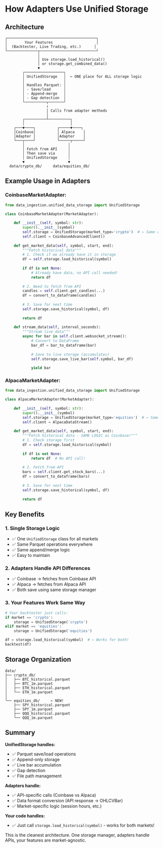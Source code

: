 # How Adapters Use Unified Storage

## Architecture

```
┌─────────────────────────────────────────┐
│        Your Features                    │
│  (Backtester, Live Trading, etc.)      │
└──────────────┬──────────────────────────┘
               │
               │ Use storage.load_historical()
               │ or storage.get_combined_data()
               ▼
        ┌──────────────────┐
        │ UnifiedStorage   │  ← ONE place for ALL storage logic
        │                  │
        │ Handles Parquet: │
        │ - Save/load      │
        │ - Append-merge   │
        │ - Gap detection  │
        └──────────┬───────┘
                   ↑
                   │ Calls from adapter methods
                   │
        ┌──────────┴──────────┐
        │                     │
    ┌───▼────┐          ┌─────▼────┐
    │Coinbase│          │ Alpaca    │
    │Adapter │          │Adapter    │
    └───┬────┘          └─────┬─────┘
        │                    │
        │ Fetch from API     │
        │ Then save via      │
        │ UnifiedStorage     │
        ▼                    ▼
  data/crypto_db/     data/equities_db/
```

## Example Usage in Adapters

### CoinbaseMarketAdapter:

```python
from data_ingestion.unified_data_storage import UnifiedStorage

class CoinbaseMarketAdapter(MarketAdapter):
    
    def __init__(self, symbol: str):
        super().__init__(symbol)
        self.storage = UnifiedStorage(market_type='crypto')  # ← Same class!
        self.client = CoinbaseAdvancedClient()
    
    def get_market_data(self, symbol, start, end):
        """Fetch historical data"""
        # 1. Check if we already have it in storage
        df = self.storage.load_historical(symbol)
        
        if df is not None:
            # Already have data, no API call needed!
            return df
        
        # 2. Need to fetch from API
        candles = self.client.get_candles(...)
        df = convert_to_dataframe(candles)
        
        # 3. Save for next time
        self.storage.save_historical(symbol, df)
        
        return df
    
    def stream_data(self, interval_seconds):
        """Stream live data"""
        async for bar in self.client.websocket_stream():
            # Convert to DataFrame
            bar_df = bar_to_dataframe(bar)
            
            # Save to live storage (accumulates)
            self.storage.save_live_bar(self.symbol, bar_df)
            
            yield bar
```

### AlpacaMarketAdapter:

```python
from data_ingestion.unified_data_storage import UnifiedStorage

class AlpacaMarketAdapter(MarketAdapter):
    
    def __init__(self, symbol: str):
        super().__init__(symbol)
        self.storage = UnifiedStorage(market_type='equities')  # ← Same class!
        self.client = AlpacaDataStream()
    
    def get_market_data(self, symbol, start, end):
        """Fetch historical data - SAME LOGIC as Coinbase!"""
        # 1. Check storage first
        df = self.storage.load_historical(symbol)
        
        if df is not None:
            return df  # No API call!
        
        # 2. Fetch from API
        bars = self.client.get_stock_bars(...)
        df = convert_to_dataframe(bars)
        
        # 3. Save for next time
        self.storage.save_historical(symbol, df)
        
        return df
```

## Key Benefits

### 1. Single Storage Logic
- ✅ One `UnifiedStorage` class for all markets
- ✅ Same Parquet operations everywhere
- ✅ Same append/merge logic
- ✅ Easy to maintain

### 2. Adapters Handle API Differences
- ✅ Coinbase → fetches from Coinbase API
- ✅ Alpaca → fetches from Alpaca API
- ✅ Both save using same storage manager

### 3. Your Features Work Same Way
```python
# Your backtester just calls:
if market == 'crypto':
    storage = UnifiedStorage('crypto')
elif market == 'equities':
    storage = UnifiedStorage('equities')

df = storage.load_historical(symbol)  # ← Works for both!
backtest(df)
```

## Storage Organization

```
data/
├── crypto_db/
│   ├── BTC_historical.parquet
│   ├── BTC_1m.parquet
│   ├── ETH_historical.parquet
│   └── ETH_1m.parquet
│
└── equities_db/     ← NEW!
    ├── SPY_historical.parquet
    ├── SPY_1m.parquet
    ├── QQQ_historical.parquet
    └── QQQ_1m.parquet
```

## Summary

**UnifiedStorage handles:**
- ✅ Parquet save/load operations
- ✅ Append-only storage
- ✅ Live bar accumulation
- ✅ Gap detection
- ✅ File path management

**Adapters handle:**
- ✅ API-specific calls (Coinbase vs Alpaca)
- ✅ Data format conversion (API response → OHLCVBar)
- ✅ Market-specific logic (session hours, etc.)

**Your code handles:**
- ✅ Just call `storage.load_historical(symbol)` - works for both markets!

This is the cleanest architecture. One storage manager, adapters handle APIs, your features are market-agnostic.
